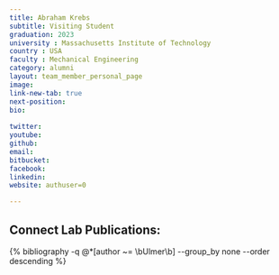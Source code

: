 ```yaml
---
title: Abraham Krebs
subtitle: Visiting Student
graduation: 2023
university : Massachusetts Institute of Technology
country : USA
faculty : Mechanical Engineering
category: alumni
layout: team_member_personal_page
image: 
link-new-tab: true
next-position: 
bio:
    
twitter: 
youtube: 
github: 
email: 
bitbucket: 
facebook: 
linkedin: 
website: authuser=0

---
```


## Connect Lab Publications:

{% bibliography -q @*[author ~= \bUlmer\b] --group_by none --order descending %}

